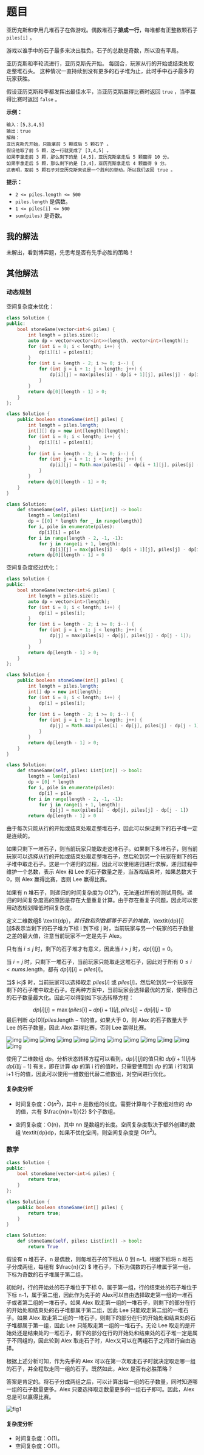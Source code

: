 # 题目

亚历克斯和李用几堆石子在做游戏。偶数堆石子**排成一行**，每堆都有正整数颗石子 `piles[i]` 。

游戏以谁手中的石子最多来决出胜负。石子的总数是奇数，所以没有平局。

亚历克斯和李轮流进行，亚历克斯先开始。 每回合，玩家从行的开始或结束处取走整堆石头。 这种情况一直持续到没有更多的石子堆为止，此时手中石子最多的玩家获胜。

假设亚历克斯和李都发挥出最佳水平，当亚历克斯赢得比赛时返回 `true` ，当李赢得比赛时返回 `false` 。

**示例：**

```
输入：[5,3,4,5]
输出：true
解释：
亚历克斯先开始，只能拿前 5 颗或后 5 颗石子 。
假设他取了前 5 颗，这一行就变成了 [3,4,5] 。
如果李拿走前 3 颗，那么剩下的是 [4,5]，亚历克斯拿走后 5 颗赢得 10 分。
如果李拿走后 5 颗，那么剩下的是 [3,4]，亚历克斯拿走后 4 颗赢得 9 分。
这表明，取前 5 颗石子对亚历克斯来说是一个胜利的举动，所以我们返回 true 。
```

**提示：**

- `2 <= piles.length <= 500`
- `piles.length` 是偶数。
- `1 <= piles[i] <= 500`
- `sum(piles)` 是奇数。

## 我的解法

未解出，看到博弈题，先思考是否有先手必胜的策略！

## 其他解法

### 动态规划

空间复杂度未优化：

```c++
class Solution {
public:
    bool stoneGame(vector<int>& piles) {
        int length = piles.size();
        auto dp = vector<vector<int>>(length, vector<int>(length));
        for (int i = 0; i < length; i++) {
            dp[i][i] = piles[i];
        }
        for (int i = length - 2; i >= 0; i--) {
            for (int j = i + 1; j < length; j++) {
                dp[i][j] = max(piles[i] - dp[i + 1][j], piles[j] - dp[i][j - 1]);
            }
        }
        return dp[0][length - 1] > 0;
    }
};
```

```java
class Solution {
    public boolean stoneGame(int[] piles) {
        int length = piles.length;
        int[][] dp = new int[length][length];
        for (int i = 0; i < length; i++) {
            dp[i][i] = piles[i];
        }
        for (int i = length - 2; i >= 0; i--) {
            for (int j = i + 1; j < length; j++) {
                dp[i][j] = Math.max(piles[i] - dp[i + 1][j], piles[j] - dp[i][j - 1]);
            }
        }
        return dp[0][length - 1] > 0;
    }
}
```

```python
class Solution:
    def stoneGame(self, piles: List[int]) -> bool:
        length = len(piles)
        dp = [[0] * length for _ in range(length)]
        for i, pile in enumerate(piles):
            dp[i][i] = pile
        for i in range(length - 2, -1, -1):
            for j in range(i + 1, length):
                dp[i][j] = max(piles[i] - dp[i + 1][j], piles[j] - dp[i][j - 1])
        return dp[0][length - 1] > 0
```

空间复杂度经过优化：

```c++
class Solution {
public:
    bool stoneGame(vector<int>& piles) {
        int length = piles.size();
        auto dp = vector<int>(length);
        for (int i = 0; i < length; i++) {
            dp[i] = piles[i];
        }
        for (int i = length - 2; i >= 0; i--) {
            for (int j = i + 1; j < length; j++) {
                dp[j] = max(piles[i] - dp[j], piles[j] - dp[j - 1]);
            }
        }
        return dp[length - 1] > 0;
    }
};
```

```java
class Solution {
    public boolean stoneGame(int[] piles) {
        int length = piles.length;
        int[] dp = new int[length];
        for (int i = 0; i < length; i++) {
            dp[i] = piles[i];
        }
        for (int i = length - 2; i >= 0; i--) {
            for (int j = i + 1; j < length; j++) {
                dp[j] = Math.max(piles[i] - dp[j], piles[j] - dp[j - 1]);
            }
        }
        return dp[length - 1] > 0;
    }
}
```

```python
class Solution:
    def stoneGame(self, piles: List[int]) -> bool:
        length = len(piles)
        dp = [0] * length
        for i, pile in enumerate(piles):
            dp[i] = pile
        for i in range(length - 2, -1, -1):
            for j in range(i + 1, length):
                dp[j] = max(piles[i] - dp[j], piles[j] - dp[j - 1])
        return dp[length - 1] > 0
```

由于每次只能从行的开始或结束处取走整堆石子，因此可以保证剩下的石子堆一定是连续的。

如果只剩下一堆石子，则当前玩家只能取走这堆石子。如果剩下多堆石子，则当前玩家可以选择从行的开始或结束处取走整堆石子，然后轮到另一个玩家在剩下的石子堆中取走石子。这是一个递归的过程，因此可以使用递归进行求解，递归过程中维护一个总数，表示 $\text{Alex}$ 和 $\text{Lee}$ 的石子数量之差，当游戏结束时，如果总数大于 0，则 $\text{Alex}$ 赢得比赛，否则 $\text{Lee}$ 赢得比赛。

如果有 n 堆石子，则递归的时间复杂度为 $O(2^n)$，无法通过所有的测试用例。递归的时间复杂度高的原因是存在大量重复计算。由于存在重复子问题，因此可以使用动态规划降低时间复杂度。

定义二维数组$ \textit{dp}$，其行数和列数都等于石子的堆数，$\textit{dp}[i][j]$表示当剩下的石子堆为下标 i 到下标 j 时，当前玩家与另一个玩家的石子数量之差的最大值，注意当前玩家不一定是先手 $\text{Alex}$。

只有当 $i \le j$ 时，剩下的石子堆才有意义，因此当 $i>j$ 时，$\textit{dp}[i][j]=0$。

当 $i=j$ 时，只剩下一堆石子，当前玩家只能取走这堆石子，因此对于所有 $0 \le i < \textit{nums}.\text{length}$，都有 $\textit{dp}[i][i]=\textit{piles}[i]$。

当$ i<j$ 时，当前玩家可以选择取走 $\textit{piles}[i]$ 或 $\textit{piles}[j]$，然后轮到另一个玩家在剩下的石子堆中取走石子。在两种方案中，当前玩家会选择最优的方案，使得自己的石子数量最大化。因此可以得到如下状态转移方程：

$$
\textit{dp}[i][j]=\max(\textit{piles}[i] - \textit{dp}[i+1][j], \textit{piles}[j] - \textit{dp}[i][j-1])
$$
最后判断 $\textit{dp}[0][\textit{piles}.\text{length}-1]$的值，如果大于 0，则 $\text{Alex}$ 的石子数量大于 $\text{Lee}$ 的石子数量，因此 $\text{Alex}$ 赢得比赛，否则 $\text{Lee}$ 赢得比赛。

![img](https://assets.leetcode-cn.com/solution-static/877/1.png)
![img](https://assets.leetcode-cn.com/solution-static/877/2.png)
![img](https://assets.leetcode-cn.com/solution-static/877/3.png)
![img](https://assets.leetcode-cn.com/solution-static/877/4.png)
![img](https://assets.leetcode-cn.com/solution-static/877/5.png)
![img](https://assets.leetcode-cn.com/solution-static/877/6.png)
![img](https://assets.leetcode-cn.com/solution-static/877/7.png)
![img](https://assets.leetcode-cn.com/solution-static/877/8.png)
![img](https://assets.leetcode-cn.com/solution-static/877/9.png)
![img](https://assets.leetcode-cn.com/solution-static/877/10.png)
![img](https://assets.leetcode-cn.com/solution-static/877/11.png)
![img](https://assets.leetcode-cn.com/solution-static/877/12.png)

使用了二维数组 $\textit{dp}$。分析状态转移方程可以看到，$\textit{dp}[i][j]$的值只和 $\textit{dp}[i + 1][j]$与 $\textit{dp}[i][j - 1]$ 有关，即在计算 $\textit{dp}$ 的第 i 行的值时，只需要使用到 $\textit{dp}$ 的第 i 行和第 i+1 行的值，因此可以使用一维数组代替二维数组，对空间进行优化。

#### 复杂度分析

- 时间复杂度：$O(n^2)$，其中 n 是数组的长度。需要计算每个子数组对应的 $\textit{dp}$ 的值，共有 $\frac{n(n+1)}{2} $个子数组。

- 空间复杂度：O(n)，其中 nn 是数组的长度。空间复杂度取决于额外创建的数组 \textit{dp}dp，如果不优化空间，则空间复杂度是 $O(n^2)$。


### 数学

```c++
class Solution {
public:
    bool stoneGame(vector<int>& piles) {
        return true;
    }
};
```

```java
class Solution {
    public boolean stoneGame(int[] piles) {
        return true;
    }
}
```

```python
class Solution:
    def stoneGame(self, piles: List[int]) -> bool:
        return True
```

假设有 n 堆石子，n 是偶数，则每堆石子的下标从 0 到 n-1。根据下标将 n 堆石子分成两组，每组有 $\frac{n}{2} $
堆石子，下标为偶数的石子堆属于第一组，下标为奇数的石子堆属于第二组。

初始时，行的开始处的石子堆位于下标 0，属于第一组，行的结束处的石子堆位于下标 n-1，属于第二组，因此作为先手的 $\text{Alex}$可以自由选择取走第一组的一堆石子或者第二组的一堆石子。如果 $\text{Alex}$ 取走第一组的一堆石子，则剩下的部分在行的开始处和结束处的石子堆都属于第二组，因此 $\text{Lee}$ 只能取走第二组的一堆石子。如果 $\text{Alex}$ 取走第二组的一堆石子，则剩下的部分在行的开始处和结束处的石子堆都属于第一组，因此 $\text{Lee}$ 只能取走第一组的一堆石子。无论 $\text{Lee}$ 取走的是开始处还是结束处的一堆石子，剩下的部分在行的开始处和结束处的石子堆一定是属于不同组的，因此轮到 $\text{Alex}$ 取走石子时，$\text{Alex}$又可以在两组石子之间进行自由选择。

根据上述分析可知，作为先手的 $\text{Alex}$ 可以在第一次取走石子时就决定取走哪一组的石子，并全程取走同一组的石子。既然如此，$\text{Alex}$ 是否有必胜策略？

答案是肯定的。将石子分成两组之后，可以计算出每一组的石子数量，同时知道哪一组的石子数量更多。$\text{Alex}$ 只要选择取走数量更多的一组石子即可。因此，$\text{Alex}$ 总是可以赢得比赛。

![fig1](https://assets.leetcode-cn.com/solution-static/877/877_fig1.png)

#### 复杂度分析

- 时间复杂度：O(1)。
- 空间复杂度：O(1)。

